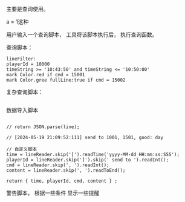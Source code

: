 主要是查询使用。 

a = 1这种

用户输入一个查询脚本， 工具将该脚本执行后， 执行查询函数。 

查询脚本： 
```
lineFilter: 
playerId = 10000
timeString >= '10:43:50' and timeString <= '10:50:00'
mark Color.red if cmd = 15001
mark Color.gree fullLine:true if cmd = 15002
```


复杂查询脚本：
```

```

数据导入脚本

```

// return JSON.parse(line);

// [2024-05-19 21:09:52:111] send to 1001, 1501, good: day

// 自定义脚本
time = lineReader.skip('[').readTime('yyyy-MM-dd HH:mm:ss:SSS');
playerId = lineReader.skip(']').skip(' send to ').readInt();
cmd = lineReader.skip(', ').readInt();
content = lineReader.skip(', ').readToEnd();

return { time, playerId, cmd, content } ;

```

警告脚本，  根据一些条件 显示一些提醒 


